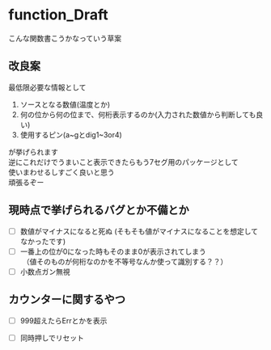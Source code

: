 # function_Draft  

こんな関数書こうかなっていう草案

## 改良案

最低限必要な情報として  

1. ソースとなる数値(温度とか)    
2. 何の位から何の位まで、何桁表示するのか(入力された数値から判断しても良い)    
3. 使用するピン(a~gとdig1~3or4)

が挙げられます  
逆にこれだけでうまいこと表示できたらもう7セグ用のパッケージとして  
使いまわせるしすごく良いと思う  
頑張るぞー

## 現時点で挙げられるバグとか不備とか  

- [ ] 数値がマイナスになると死ぬ (そもそも値がマイナスになることを想定してなかったです)  
- [ ] 一番上の位が0になった時もそのまま0が表示されてしまう  
  （値そのものが何桁なのかを不等号なんか使って識別する？？）
- [ ] 小数点ガン無視  

## カウンターに関するやつ

* [ ] 999超えたらErrとかを表示  
* [ ] 同時押しでリセット  

